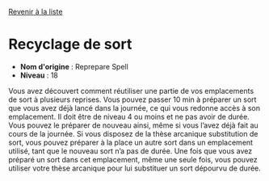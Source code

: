 [Revenir à la liste](list.md)

# Recyclage de sort

 * **Nom d'origine** : Reprepare Spell
 * **Niveau** : 18


<p>Vous avez découvert comment réutiliser une partie de vos emplacements de sort à plusieurs reprises. Vous pouvez passer 10 min à préparer un sort que vous avez déjà lancé dans la journée, ce qui vous redonne accès à son emplacement. Il doit être de niveau 4 ou moins et ne pas avoir de durée. Vous pouvez le préparer de nouveau ainsi, même si vous l’avez déjà fait au cours de la journée. Si vous disposez de la thèse arcanique substitution de sort, vous pouvez préparer à la place un autre sort dans un emplacement utilisé, tant que le nouveau sort n’a pas de durée. Une fois que vous avez préparé un sort dans cet emplacement, même une seule fois, vous pouvez utiliser votre thèse arcanique pour lui substituer un sort dépourvu de durée.</p>